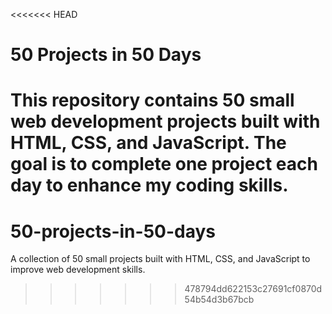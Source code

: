 <<<<<<< HEAD
# 50 Projects in 50 Days
This repository contains 50 small web development projects built with HTML, CSS, and JavaScript. The goal is to complete one project each day to enhance my coding skills.
=======
# 50-projects-in-50-days
A collection of 50 small projects built with HTML, CSS, and JavaScript to improve web development skills.
>>>>>>> 478794dd622153c27691cf0870d54b54d3b67bcb
